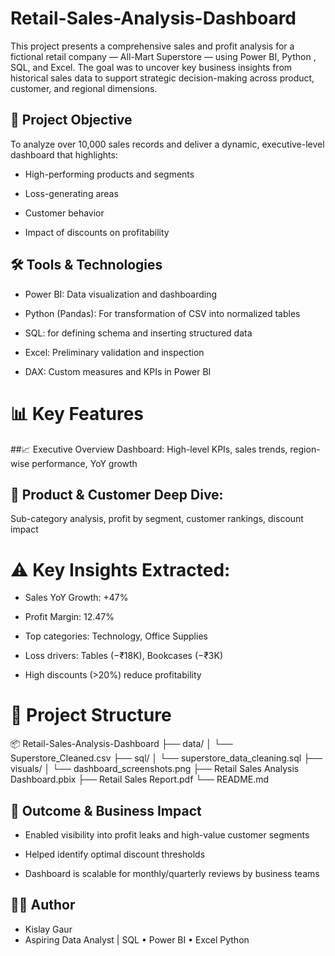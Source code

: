 # Retail-Sales-Analysis-Dashboard
This project presents a comprehensive sales and profit analysis for a fictional retail company — All-Mart Superstore — using Power BI, Python ,  SQL, and Excel. The goal was to uncover key business insights from historical sales data to support strategic decision-making across product, customer, and regional dimensions.

## 📌 Project Objective
To analyze over 10,000 sales records and deliver a dynamic, executive-level dashboard that highlights:

- High-performing products and segments

- Loss-generating areas

- Customer behavior

- Impact of discounts on profitability

## 🛠️ Tools & Technologies
- Power BI: Data visualization and dashboarding

- Python (Pandas): For transformation of CSV into normalized tables

- SQL: for defining schema and inserting structured data 

- Excel: Preliminary validation and inspection

- DAX: Custom measures and KPIs in Power BI

# 📊 Key Features
##📈 Executive Overview Dashboard:
High-level KPIs, sales trends, region-wise performance, YoY growth

## 🔎 Product & Customer Deep Dive:
Sub-category analysis, profit by segment, customer rankings, discount impact

# ⚠️ Key Insights Extracted:

- Sales YoY Growth: +47%

- Profit Margin: 12.47%

- Top categories: Technology, Office Supplies

- Loss drivers: Tables (−₹18K), Bookcases (−₹3K)

- High discounts (>20%) reduce profitability

# 📁 Project Structure

📦 Retail-Sales-Analysis-Dashboard
├── data/
│   └── Superstore_Cleaned.csv
├── sql/
│   └── superstore_data_cleaning.sql
├── visuals/
│   └── dashboard_screenshots.png
├── Retail Sales Analysis Dashboard.pbix
├── Retail Sales Report.pdf
└── README.md
## 📌 Outcome & Business Impact
- Enabled visibility into profit leaks and high-value customer segments

- Helped identify optimal discount thresholds

- Dashboard is scalable for monthly/quarterly reviews by business teams

## 👨‍💻 Author
- Kislay Gaur
- Aspiring Data Analyst | SQL • Power BI • Excel Python
